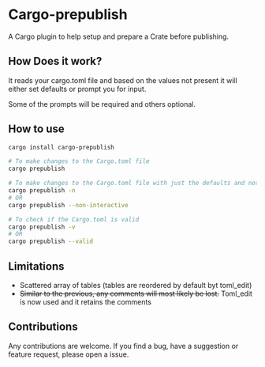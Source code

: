 # Cargo-prepublish

A Cargo plugin to help setup and prepare a Crate before publishing.

## How Does it work?

It reads your cargo.toml file and based on the values not present it will either set defaults or prompt you for input.

Some of the prompts will be required and others optional.

## How to use


```sh
cargo install cargo-prepublish

# To make changes to the Cargo.toml file
cargo prepublish

# To make changes to the Cargo.toml file with just the defaults and not interactivity
cargo prepublish -n
# OR
cargo prepublish --non-interactive

# To check if the Cargo.toml is valid
cargo prepublish -v
# OR
cargo prepublish --valid
```


## Limitations

* Scattered array of tables (tables are reordered by default byt toml_edit) 
* ~~Similar to the previous, any comments will most likely be lost.~~ Toml_edit is now used and it retains the comments

## Contributions

Any contributions are welcome. If you find a bug, have a suggestion or feature request, please open a issue.
